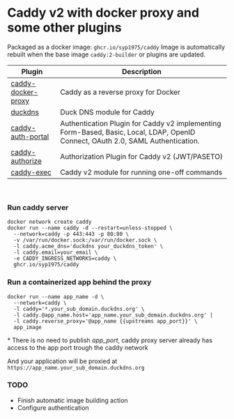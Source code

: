 # Caddy v2 with docker proxy and some other plugins
Packaged as a docker image: `ghcr.io/syp1975/caddy`
Image is automatically rebuilt when the base image `caddy:2-builder` or plugins are updated.

|Plugin|Description|
|---|---|
|[caddy-docker-proxy](https://github.com/lucaslorentz/caddy-docker-proxy)|Caddy as a reverse proxy for Docker|
|[duckdns](https://github.com/caddy-dns/duckdns)|Duck DNS module for Caddy|
|[caddy-auth-portal](https://github.com/greenpau/caddy-auth-portal)|Authentication Plugin for Caddy v2 implementing Form-Based, Basic, Local, LDAP, OpenID Connect, OAuth 2.0, SAML Authentication.|
|[caddy-authorize](https://github.com/greenpau/caddy-authorize)|Authorization Plugin for Caddy v2 (JWT/PASETO)|
|[caddy-exec](https://github.com/abiosoft/caddy-exec)|Caddy v2 module for running one-off commands|
<br/>

### Run caddy server
```
docker network create caddy
docker run --name caddy -d --restart=unless-stopped \
  --network=caddy -p 443:443 -p 80:80 \
  -v /var/run/docker.sock:/var/run/docker.sock \
  -l caddy.acme_dns='duckdns your_duckdns_token' \
  -l caddy.email=your_email \
  -e CADDY_INGRESS_NETWORKS=caddy \
  ghcr.io/syp1975/caddy
```

### Run a containerized app behind the proxy
```
docker run --name app_name -d \
  --network=caddy \
  -l caddy='*.your_sub_domain.duckdns.org' \
  -l caddy.@app_name.host='app_name.your_sub_domain.duckdns.org' |
  -l caddy.reverse_proxy='@app_name {{upstreams app_port}}' \
  app_image
```
\* There is no need to publish *app_port*, caddy proxy server already has access to the app port trough the caddy network

And your application will be proxied at `https://app_name.your_sub_domain.duckdns.org`

### TODO
- Finish automatic image building action
- Configure authentication
